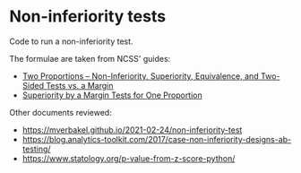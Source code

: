 # Non-inferiority tests

Code to run a non-inferiority test.

The formulae are taken from NCSS' guides:

- [Two Proportions – Non-Inferiority, Superiority, Equivalence, and Two-Sided Tests vs. a Margin](https://www.ncss.com/wp-content/themes/ncss/pdf/Procedures/NCSS/Two_Proportions-Non-Inferiority,_Superiority,_Equivalence,_and_Two-Sided_Tests_vs_a_Margin.pdf)
- [Superiority by a Margin Tests for One Proportion](https://ncss-wpengine.netdna-ssl.com/wp-content/themes/ncss/pdf/Procedures/PASS/Superiority_by_a_Margin_Tests_for_One_Proportion.pdf)

Other documents reviewed:

- https://mverbakel.github.io/2021-02-24/non-inferiority-test
- https://blog.analytics-toolkit.com/2017/case-non-inferiority-designs-ab-testing/
- https://www.statology.org/p-value-from-z-score-python/